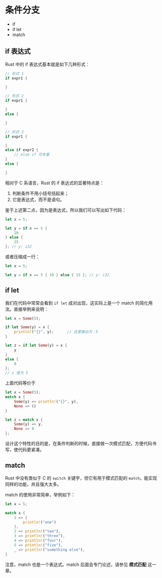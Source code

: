 # 条件分支

- if
- if let
- match

## if 表达式

Rust 中的 if 表达式基本就是如下几种形式：

```rust
// 形式 1
if expr1 {

}

// 形式 2
if expr1 {

}
else {

}

// 形式 3
if expr1 {

}
else if expr2 {
    // else if 可多重
}
else {

}

```

相对于 C 系语言，Rust 的 if 表达式的显著特点是：

1. 判断条件不用小括号括起来；
2. 它是表达式，而不是语句。

鉴于上述第二点，因为是表达式，所以我们可以写出如下代码：

```rust
let x = 5;

let y = if x == 5 {
    10
} else {
    15
}; // y: i32
```

或者压缩成一行：

```rust
let x = 5;

let y = if x == 5 { 10 } else { 15 }; // y: i32
```

## if let

我们在代码中常常会看到 `if let` 成对出现，这实际上是一个 match 的简化用法。直接举例来说明：

```rust
let x = Some(5);

if let Some(y) = x {
    println!("{}", y);      // 这里输出为：5
}

let z = if let Some(y) = x {
    y
}
else {
    0
};
// z 值为 5

```

上面代码等价于

```rust
let x = Some(5);
match x {
    Some(y) => println!("{}", y),
    None => ()
}

let z = match x {
    Some(y) => y,
    None => 0
};
```

设计这个特性的目的是，在条件判断的时候，直接做一次模式匹配，方便代码书写，使代码更紧凑。

## match

Rust 中没有类似于 C 的 `switch` 关键字，但它有用于模式匹配的 `match`，能实现同样的功能，并且强大太多。

match 的使用非常简单，举例如下：

```rust
let x = 5;

match x {
    1 => {
        println!("one")
    },
    2 => println!("two"),
    3 => println!("three"),
    4 => println!("four"),
    5 => println!("five"),
    _ => println!("something else"),
}
```
注意，match 也是一个表达式。match 后面会专门论述，请参见 **模式匹配** 这一章。
